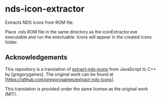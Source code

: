 # nds-icon-extractor
Extracts NDS icons from ROM file.

Place .nds ROM file in the same directory as the iconExtractor.exe executable and run the exectuable. Icons will appear in the created icons folder.

## Acknowledgements

This repository is a translation of [extract-nds-icons](https://github.com/gregorygaines/extract-nds-icons) from JavaScript to C++ by [gregorygaines]. The original work can be found at [https://github.com/gregorygaines/extract-nds-icons].

This translation is provided under the same license as the original work (MIT).
